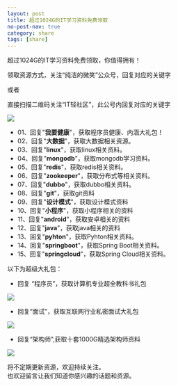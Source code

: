```yaml
---
layout: post
title: 超过1024G的IT学习资料免费领取
no-post-nav: true
category: share
tags: [share]
---
```


超过1024G的IT学习资料免费领取，你值得拥有！

领取资源方式，关注“纯洁的微笑”公众号，回复对应的关键字

或者

直接扫描二维码关注“IT轻社区”，此公号内回复对应的关键字

![](http://www.mooooc.com/assets/images/itmind.jpg)  


- 01、回复"**我要健康**"，获取程序员健康、内涵大礼包！  
- 02、回复"**大数据**"，获取大数据相关资源。    
- 03、回复"**linux**"，获取linux相关资料。    
- 04、回复"**mongodb**"，获取mongodb学习资料。    
- 05、回复"**redis**"，获取redis相关资料。  
- 06、回复"**zookeeper**"，获取分布式等相关资料。   
- 07、回复"**dubbo**"，获取dubbo相关资料。    
- 08、回复"**git**"，获取git资料     
- 09、回复"**设计模式**"，获取设计模式资料  
- 10、回复"**小程序**"，获取小程序相关的资料   
- 11、回复"**android**"，获取安卓相关的资料   
- 12、回复"**java**"，获取java相关的资料  
- 13、回复"**pyhton**"，获取Pyhton相关资料。  
- 14、回复"**springboot**"，获取Spring Boot相关资料。  
- 15、回复"**springcloud**"，获取Spring Cloud相关资料。  


以下为超级大礼包：

- 回复 “程序员”，获取计算机专业超全教科书礼包

![](http://www.mooooc.com/assets/images/2017/book/programmer.jpeg)  


- 回复“面试”，获取互联网行业私密面试大礼包

![](http://www.mooooc.com/assets/images/2017/book/Interview.jpg)  

- 回复“架构师",获取十套1000G精选架构师资料

![](http://www.mooooc.com/assets/images/2017/book/architect.png)  


将不定期更新资源，欢迎持续关注。  
也欢迎留言让我们知道你感兴趣的话题和资源。